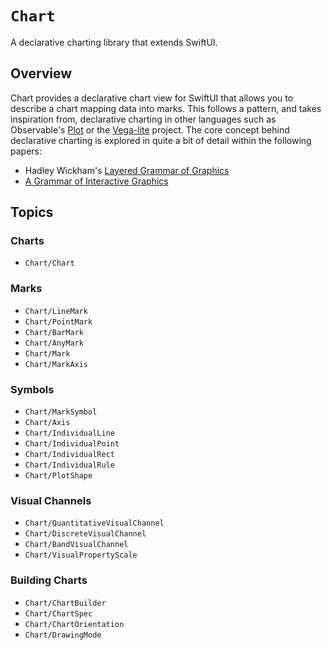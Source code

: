 # ``Chart``

A declarative charting library that extends SwiftUI.

## Overview

Chart provides a declarative chart view for SwiftUI that allows you to describe a chart mapping data into marks.
This follows a pattern, and takes inspiration from, declarative charting in other languages such as Observable's [Plot](https://observablehq.com/@observablehq/plot) or the [Vega-lite](https://vega.github.io/vega-lite/) project.
The core concept behind declarative charting is explored in quite a bit of detail within the following papers:

- Hadley Wickham's [Layered Grammar of Graphics](https://vita.had.co.nz/papers/layered-grammar.html)
- [A Grammar of Interactive Graphics](https://idl.cs.washington.edu/files/2017-VegaLite-InfoVis.pdf)

## Topics

### Charts

- ``Chart/Chart``

### Marks

- ``Chart/LineMark``
- ``Chart/PointMark``
- ``Chart/BarMark``
- ``Chart/AnyMark``
- ``Chart/Mark``
- ``Chart/MarkAxis``

### Symbols

- ``Chart/MarkSymbol``
- ``Chart/Axis``
- ``Chart/IndividualLine``
- ``Chart/IndividualPoint``
- ``Chart/IndividualRect``
- ``Chart/IndividualRule``
- ``Chart/PlotShape``

### Visual Channels

- ``Chart/QuantitativeVisualChannel``
- ``Chart/DiscreteVisualChannel``
- ``Chart/BandVisualChannel``
- ``Chart/VisualPropertyScale``

### Building Charts

- ``Chart/ChartBuilder``
- ``Chart/ChartSpec``
- ``Chart/ChartOrientation``
- ``Chart/DrawingMode``

